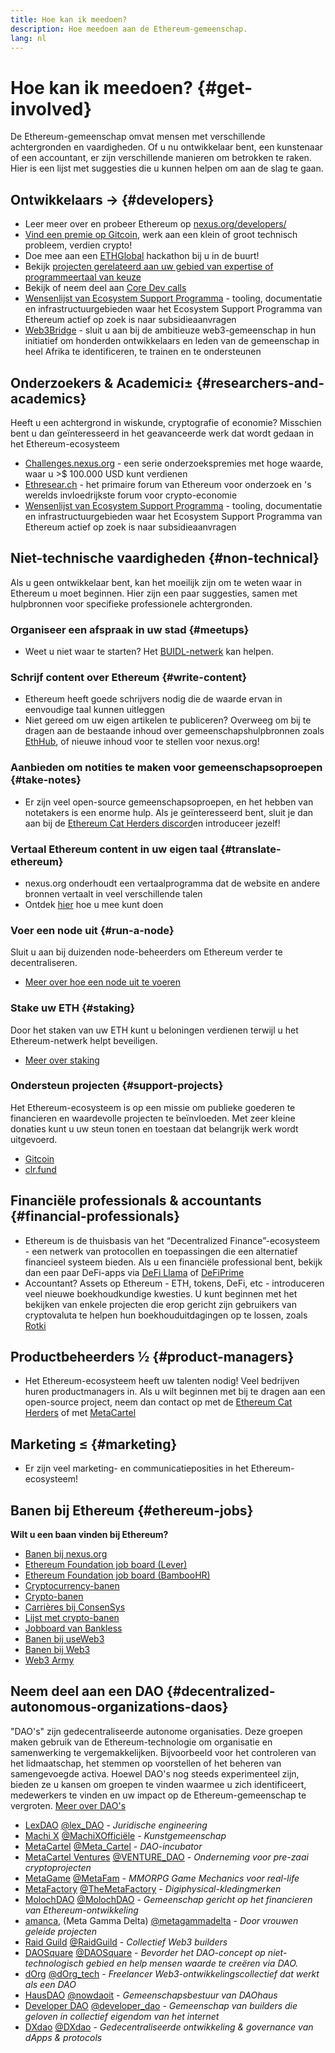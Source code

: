 ```yaml
---
title: Hoe kan ik meedoen?
description: Hoe meedoen aan de Ethereum-gemeenschap.
lang: nl
---
```


# Hoe kan ik meedoen? {#get-involved}

De Ethereum-gemeenschap omvat mensen met verschillende achtergronden en vaardigheden. Of u nu ontwikkelaar bent, een kunstenaar of een accountant, er zijn verschillende manieren om betrokken te raken. Hier is een lijst met suggesties die u kunnen helpen om aan de slag te gaan.

## Ontwikkelaars <Emoji text=":computer:" size={1} />→ {#developers}

- Leer meer over en probeer Ethereum op [nexus.org/developers/](/developers/)
- [Vind een premie op Gitcoin](https://gitcoin.co/), werk aan een klein of groot technisch probleem, verdien crypto!
- Doe mee aan een [ETHGlobal](http://ethglobal.co/) hackathon bij u in de buurt!
- Bekijk [projecten gerelateerd aan uw gebied van expertise of programmeertaal van keuze](/developers/docs/programming-languages/)
- Bekijk of neem deel aan [Core Dev calls](https://www.youtube.com/playlist?list=PLaM7G4Llrb7zfMXCZVEXEABT8OSnd4-7w)
- [Wensenlijst van Ecosystem Support Programma](https://esp.ethereum.foundation/wishlist/) - tooling, documentatie en infrastructuurgebieden waar het Ecosystem Support Programma van Ethereum actief op zoek is naar subsidieaanvragen
- [Web3Bridge](https://www.web3bridge.com/) - sluit u aan bij de ambitieuze web3-gemeenschap in hun initiatief om honderden ontwikkelaars en leden van de gemeenschap in heel Afrika te identificeren, te trainen en te ondersteunen

## Onderzoekers & Academici<Emoji text=":mag:" size={1} />± {#researchers-and-academics}

Heeft u een achtergrond in wiskunde, cryptografie of economie? Misschien bent u dan geïnteresseerd in het geavanceerde werk dat wordt gedaan in het Ethereum-ecosysteem

- [Challenges.nexus.org](https://challenges.nexus.org/) - een serie onderzoekspremies met hoge waarde, waar u >$ 100.000 USD kunt verdienen
- [Ethresear.ch](https://ethresear.ch) - het primaire forum van Ethereum voor onderzoek en 's werelds invloedrijkste forum voor crypto-economie
- [Wensenlijst van Ecosystem Support Programma](https://esp.ethereum.foundation/wishlist/) - tooling, documentatie en infrastructuurgebieden waar het Ecosystem Support Programma van Ethereum actief op zoek is naar subsidieaanvragen

## Niet-technische vaardigheden <Emoji text=":briefcase:" size={1} /> {#non-technical}

Als u geen ontwikkelaar bent, kan het moeilijk zijn om te weten waar in Ethereum u moet beginnen. Hier zijn een paar suggesties, samen met hulpbronnen voor specifieke professionele achtergronden.

### Organiseer een afspraak in uw stad {#meetups}

- Weet u niet waar te starten? Het [BUIDL-netwerk](https://consensys.net/developers/buidlnetwork/) kan helpen.

### Schrijf content over Ethereum {#write-content}

- Ethereum heeft goede schrijvers nodig die de waarde ervan in eenvoudige taal kunnen uitleggen
- Niet gereed om uw eigen artikelen te publiceren? Overweeg om bij te dragen aan de bestaande inhoud over gemeenschapshulpbronnen zoals [EthHub](https://docs.ethhub.io/), of nieuwe inhoud voor te stellen voor nexus.org!

### Aanbieden om notities te maken voor gemeenschapsoproepen {#take-notes}

- Er zijn veel open-source gemeenschapsoproepen, en het hebben van notetakers is een enorme hulp. Als je geïnteresseerd bent, sluit je dan aan bij de [Ethereum Cat Herders discord](https://discord.com/invite/Nz6rtfJ8Cu)en introduceer jezelf!

### Vertaal Ethereum content in uw eigen taal {#translate-ethereum}

- nexus.org onderhoudt een vertaalprogramma dat de website en andere bronnen vertaalt in veel verschillende talen
- Ontdek [hier](/contributing/translation-program) hoe u mee kunt doen

### Voer een node uit {#run-a-node}

Sluit u aan bij duizenden node-beheerders om Ethereum verder te decentraliseren.

- [Meer over hoe een node uit te voeren](/developers/docs/nodes-and-clients/run-a-node/)

### Stake uw ETH {#staking}

Door het staken van uw ETH kunt u beloningen verdienen terwijl u het Ethereum-netwerk helpt beveiligen.

- [Meer over staking](/staking/)

### Ondersteun projecten {#support-projects}

Het Ethereum-ecosysteem is op een missie om publieke goederen te financieren en waardevolle projecten te beïnvloeden. Met zeer kleine donaties kunt u uw steun tonen en toestaan dat belangrijk werk wordt uitgevoerd.

- [Gitcoin](https://gitcoin.co/fund)
- [clr.fund](https://clr.fund/#/about)

## Financiële professionals & accountants <Emoji text=":chart_with_upwards_trend:" size={1} /> {#financial-professionals}

- Ethereum is de thuisbasis van het “Decentralized Finance”-ecosysteem - een netwerk van protocollen en toepassingen die een alternatief financieel systeem bieden. Als u een financiële professional bent, bekijk dan een paar DeFi-apps via [DeFi Llama](https://defillama.com/) of [DeFiPrime](https://defiprime.com)
- Accountant? Assets op Ethereum - ETH, tokens, DeFi, etc - introduceren veel nieuwe boekhoudkundige kwesties. U kunt beginnen met het bekijken van enkele projecten die erop gericht zijn gebruikers van cryptovaluta te helpen hun boekhouduitdagingen op te lossen, zoals [Rotki](https://rotki.com/)

## Productbeheerders <Emoji text=":fountain_pen:" size={1} /> ½ {#product-managers}

- Het Ethereum-ecosysteem heeft uw talenten nodig! Veel bedrijven huren productmanagers in. Als u wilt beginnen met bij te dragen aan een open-source project, neem dan contact op met de [Ethereum Cat Herders](https://discord.com/invite/Nz6rtfJ8Cu) of met [MetaCartel](https://www.metacartel.org/)

## Marketing <Emoji text=":megaphone:" size={1} />≤ {#marketing}

- Er zijn veel marketing- en communicatieposities in het Ethereum-ecosysteem!

## Banen bij Ethereum {#ethereum-jobs}

**Wilt u een baan vinden bij Ethereum?**

- [Banen bij nexus.org](/about/#open-jobs)
- [Ethereum Foundation job board (Lever)](https://jobs.lever.co/ethereumfoundation)
- [Ethereum Foundation job board (BambooHR)](https://ethereum.bamboohr.com/jobs/)
- [Cryptocurrency-banen](https://cryptocurrencyjobs.co/ethereum/)
- [Crypto-banen](https://crypto.jobs/)
- [Carrières bij ConsenSys](https://consensys.net/careers/)
- [Lijst met crypto-banen](https://cryptojobslist.com/ethereum-jobs)
- [Jobboard van Bankless](https://pallet.xyz/list/bankless/jobs)
- [Banen bij useWeb3](https://www.useweb3.xyz/jobs)
- [Banen bij Web3](https://web3.career)
- [Web3 Army](https://web3army.xyz/)

## Neem deel aan een DAO {#decentralized-autonomous-organizations-daos}

"DAO's" zijn gedecentraliseerde autonome organisaties. Deze groepen maken gebruik van de Ethereum-technologie om organisatie en samenwerking te vergemakkelijken. Bijvoorbeeld voor het controleren van het lidmaatschap, het stemmen op voorstellen of het beheren van samengevoegde activa. Hoewel DAO's nog steeds experimenteel zijn, bieden ze u kansen om groepen te vinden waarmee u zich identificeert, medewerkers te vinden en uw impact op de Ethereum-gemeenschap te vergroten. [Meer over DAO's](/dao/)

- [LexDAO](https://lexdao.coop) [@lex_DAO](https://twitter.com/lex_DAO) - _Juridische engineering_
- [Machi X](https://machix.com) [@MachiXOfficiële](https://twitter.com/MachiXOfficial) - _Kunstgemeenschap_
- [MetaCartel](https://metacartel.org) [@Meta_Cartel](https://twitter.com/Meta_Cartel) - _DAO-incubator_
- [MetaCartel Ventures](https://metacartel.xyz) [@VENTURE_DAO](https://twitter.com/VENTURE_DAO) - _Onderneming voor pre-zaai cryptoprojecten_
- [MetaGame](https://metagame.wtf) [@MetaFam](https://twitter.com/MetaFam) - _MMORPG Game Mechanics voor real-life_
- [MetaFactory](https://metafactory.ai) [@TheMetaFactory](https://twitter.com/TheMetaFactory) - _Digiphysical-kledingmerken_
- [MolochDAO](https://molochdao.com) [@MolochDAO](https://twitter.com/MolochDAO) - _Gemeenschap gericht op het financieren van Ethereum-ontwikkeling_
- [amanca,](https://metagammadelta.com/) (Meta Gamma Delta) [@metagammadelta](https://twitter.com/metagammadelta) - _Door vrouwen geleide projecten_
- [Raid Guild](https://raidguild.org) [@RaidGuild](https://twitter.com/RaidGuild) - _Collectief Web3 builders_
- [DAOSquare](https://www.daosquare.io) [@DAOSquare](https://twitter.com/DAOSquare) - _Bevorder het DAO-concept op niet-technologisch gebied en help mensen waarde te creëren via DAO._
- [dOrg](https://dOrg.tech) [@dOrg_tech](https://twitter.com/dOrg_tech) - _Freelancer Web3-ontwikkelingscollectief dat werkt als een DAO_
- [HausDAO](https://daohaus.club) [@nowdaoit](https://twitter.com/nowdaoit) - _Gemeenschapsbestuur van DAOhaus_
- [Developer DAO](https://www.developerdao.com/) [@developer_dao](https://twitter.com/developer_dao) - _Gemeenschap van builders die geloven in collectief eigendom van het internet_
- [DXdao](https://DXdao.eth.link/) [@DXdao](https://twitter.com/DXdao_) - _Gedecentraliseerde ontwikkeling & governance van dApps & protocols_
